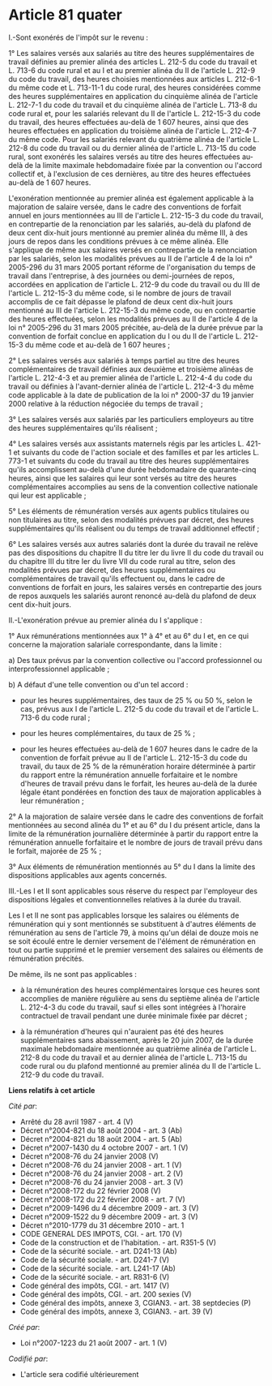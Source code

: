 # Article 81 quater

I.-Sont exonérés de l'impôt sur le revenu : 

1° Les salaires versés aux salariés au titre des heures supplémentaires de travail définies au premier alinéa des articles L.
212-5 du code du travail et L. 713-6 du code rural et au I et au premier alinéa du II de l'article L. 212-9 du code du
travail, des heures choisies mentionnées aux articles L. 212-6-1 du même code et L. 713-11-1 du code rural, des heures
considérées comme des heures supplémentaires en application du cinquième alinéa de l'article L. 212-7-1 du code du travail et
du cinquième alinéa de l'article L. 713-8 du code rural et, pour les salariés relevant du II de l'article L. 212-15-3 du code
du travail, des heures effectuées au-delà de 1 607 heures, ainsi que des heures effectuées en application du troisième alinéa
de l'article L. 212-4-7 du même code. Pour les salariés relevant du quatrième alinéa de l'article L. 212-8 du code du travail
ou du dernier alinéa de l'article L. 713-15 du code rural, sont exonérés les salaires versés au titre des heures effectuées
au-delà de la limite maximale hebdomadaire fixée par la convention ou l'accord collectif et, à l'exclusion de ces dernières,
au titre des heures effectuées au-delà de 1 607 heures. 

L'exonération mentionnée au premier alinéa est également applicable à la majoration de salaire versée, dans le cadre des
conventions de forfait annuel en jours mentionnées au III de l'article L. 212-15-3 du code du travail, en contrepartie de la
renonciation par les salariés, au-delà du plafond de deux cent dix-huit jours mentionné au premier alinéa du même III, à des
jours de repos dans les conditions prévues à ce même alinéa. Elle s'applique de même aux salaires versés en contrepartie de
la renonciation par les salariés, selon les modalités prévues au II de l'article 4 de la loi n° 2005-296 du 31 mars 2005
portant réforme de l'organisation du temps de travail dans l'entreprise, à des journées ou demi-journées de repos, accordées
en application de l'article L. 212-9 du code du travail ou du III de l'article L. 212-15-3 du même code, si le nombre de
jours de travail accomplis de ce fait dépasse le plafond de deux cent dix-huit jours mentionné au III de l'article L.
212-15-3 du même code, ou en contrepartie des heures effectuées, selon les modalités prévues au II de l'article 4 de la loi
n° 2005-296 du 31 mars 2005 précitée, au-delà de la durée prévue par la convention de forfait conclue en application du I ou
du II de l'article L. 212-15-3 du même code et au-delà de 1 607 heures ; 

2° Les salaires versés aux salariés à temps partiel au titre des heures complémentaires de travail définies aux deuxième et
troisième alinéas de l'article L. 212-4-3 et au premier alinéa de l'article L. 212-4-4 du code du travail ou définies à
l'avant-dernier alinéa de l'article L. 212-4-3 du même code applicable à la date de publication de la loi n° 2000-37 du 19
janvier 2000 relative à la réduction négociée du temps de travail ; 

3° Les salaires versés aux salariés par les particuliers employeurs au titre des heures supplémentaires qu'ils réalisent ; 

4° Les salaires versés aux assistants maternels régis par les articles L. 421-1 et suivants du code de l'action sociale et
des familles et par les articles L. 773-1 et suivants du code du travail au titre des heures supplémentaires qu'ils
accomplissent au-delà d'une durée hebdomadaire de quarante-cinq heures, ainsi que les salaires qui leur sont versés au titre
des heures complémentaires accomplies au sens de la convention collective nationale qui leur est applicable ; 

5° Les éléments de rémunération versés aux agents publics titulaires ou non titulaires au titre, selon des modalités prévues
par décret, des heures supplémentaires qu'ils réalisent ou du temps de travail additionnel effectif ; 

6° Les salaires versés aux autres salariés dont la durée du travail ne relève pas des dispositions du chapitre II du titre
Ier du livre II du code du travail ou du chapitre III du titre Ier du livre VII du code rural au titre, selon des modalités
prévues par décret, des heures supplémentaires ou complémentaires de travail qu'ils effectuent ou, dans le cadre de
conventions de forfait en jours, les salaires versés en contrepartie des jours de repos auxquels les salariés auront renoncé
au-delà du plafond de deux cent dix-huit jours. 

II.-L'exonération prévue au premier alinéa du I s'applique : 

1° Aux rémunérations mentionnées aux 1° à 4° et au 6° du I et, en ce qui concerne la majoration salariale correspondante,
dans la limite : 

a) Des taux prévus par la convention collective ou l'accord professionnel ou interprofessionnel applicable ; 

b) A défaut d'une telle convention ou d'un tel accord :

- pour les heures supplémentaires, des taux de 25 % ou 50 %, selon le cas, prévus aux I de l'article L. 212-5 du code du
travail et de l'article L. 713-6 du code rural ;

- pour les heures complémentaires, du taux de 25 % ;

- pour les heures effectuées au-delà de 1 607 heures dans le cadre de la convention de forfait prévue au II de l'article L.
212-15-3 du code du travail, du taux de 25 % de la rémunération horaire déterminée à partir du rapport entre la rémunération
annuelle forfaitaire et le nombre d'heures de travail prévu dans le forfait, les heures au-delà de la durée légale étant
pondérées en fonction des taux de majoration applicables à leur rémunération ; 

2° A la majoration de salaire versée dans le cadre des conventions de forfait mentionnées au second alinéa du 1° et au 6° du
I du présent article, dans la limite de la rémunération journalière déterminée à partir du rapport entre la rémunération
annuelle forfaitaire et le nombre de jours de travail prévu dans le forfait, majorée de 25 % ; 

3° Aux éléments de rémunération mentionnés au 5° du I dans la limite des dispositions applicables aux agents concernés. 

III.-Les I et II sont applicables sous réserve du respect par l'employeur des dispositions légales et conventionnelles
relatives à la durée du travail. 

Les I et II ne sont pas applicables lorsque les salaires ou éléments de rémunération qui y sont mentionnés se substituent à
d'autres éléments de rémunération au sens de l'article 79, à moins qu'un délai de douze mois ne se soit écoulé entre le
dernier versement de l'élément de rémunération en tout ou partie supprimé et le premier versement des salaires ou éléments de
rémunération précités. 

De même, ils ne sont pas applicables :

- à la rémunération des heures complémentaires lorsque ces heures sont accomplies de manière régulière au sens du septième
alinéa de l'article L. 212-4-3 du code du travail, sauf si elles sont intégrées à l'horaire contractuel de travail pendant
une durée minimale fixée par décret ;

- à la rémunération d'heures qui n'auraient pas été des heures supplémentaires sans abaissement, après le 20 juin 2007, de la
durée maximale hebdomadaire mentionnée au quatrième alinéa de l'article L. 212-8 du code du travail et au dernier alinéa de
l'article L. 713-15 du code rural ou du plafond mentionné au premier alinéa du II de l'article L. 212-9 du code du travail.

**Liens relatifs à cet article**

_Cité par_:

  - Arrêté du 28 avril 1987 - art. 4 (V)
  - Décret n°2004-821 du 18 août 2004 - art. 3 (Ab)
  - Décret n°2004-821 du 18 août 2004 - art. 5 (Ab)
  - Décret n°2007-1430 du 4 octobre 2007 - art. 1 (V)
  - Décret n°2008-76 du 24 janvier 2008 (V)
  - Décret n°2008-76 du 24 janvier 2008 - art. 1 (V)
  - Décret n°2008-76 du 24 janvier 2008 - art. 2 (V)
  - Décret n°2008-76 du 24 janvier 2008 - art. 3 (V)
  - Décret n°2008-172 du 22 février 2008 (V)
  - Décret n°2008-172 du 22 février 2008 - art. 7 (V)
  - Décret n°2009-1496 du 4 décembre 2009 - art. 3 (V)
  - Décret n°2009-1522 du 9 décembre 2009 - art. 3 (V)
  - Décret n°2010-1779 du 31 décembre 2010 - art. 1
  - CODE GENERAL DES IMPOTS, CGI. - art. 170 (V)
  - Code de la construction et de l'habitation. - art. R351-5 (V)
  - Code de la sécurité sociale. - art. D241-13 (Ab)
  - Code de la sécurité sociale. - art. D241-7 (V)
  - Code de la sécurité sociale. - art. L241-17 (Ab)
  - Code de la sécurité sociale. - art. R831-6 (V)
  - Code général des impôts, CGI. - art. 1417 (V)
  - Code général des impôts, CGI. - art. 200 sexies (V)
  - Code général des impôts, annexe 3, CGIAN3. - art. 38 septdecies (P)
  - Code général des impôts, annexe 3, CGIAN3. - art. 39 (V)

_Créé par_:

  - Loi n°2007-1223 du 21 août 2007 - art. 1 (V)

_Codifié par_:

  - L'article sera codifié ultérieurement
